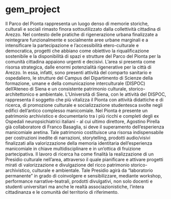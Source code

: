 # gem_project
Il Parco del Pionta rappresenta un luogo denso di memorie storiche, culturali e sociali rimasto finora 
sottoutilizzato dalla collettività cittadina di Arezzo. Nel contesto delle pratiche di rigenerazione urbana 
finalizzate a reintegrare funzionalmente e socialmente aree urbane marginali e a intensificare la 
partecipazione e l’accessibilità etero-culturale e democratica, progetti che abbiano come obiettivo la 
riqualificazione sostenibile e la disponibilità di spazi e strutture del Parco del Pionta per la comunità cittadina 
appaiono urgenti e decisivi. L’area si presenta come risorsa strategica, dalle enormi potenzialità rigenerative 
per la città di Arezzo. In essa, infatti, sono presenti attività del comparto sanitario e ospedaliero, le strutture 
del Campus del Dipartimento di Scienze della formazione, umane e della comunicazione interculturale 
(DISPOC) dell’Ateneo di Siena e un consistente patrimonio culturale, storico-architettonico e ambientale. 
L’Università di Siena, con le attività del DISPOC, rappresenta il soggetto che più vitalizza il Pionta con attività 
didattiche e di ricerca, di promozione culturale e socializzazione studentesca svolte negli edifici dell’antico 
complesso manicomiale. Nel Pionta è presente un patrimonio archivistico e documentario tra i più ricchi e 
completi degli ex Ospedali neuropsichiatrici italiani - al cui ultimo direttore, Agostino Pirella già collaboratore 
di Franco Basaglia, si deve il superamento dell’esperienza manicomiale aretina. Tale patrimonio costituisce 
una risorsa indispensabile per costruzioni inedite di narrazioni, storytelling, prodotti audio/visivi finalizzati 
alla valorizzazione della memoria identitaria dell’esperienza manicomiale in chiave multidisciplinare e in 
un’ottica di fruizione partecipativa. Il lavoro di ricerca ha come finalità la realizzazione di un Presidio culturale 
nell’area, attraverso il quale pianificare e attivare progetti mirati di valorizzazione e divulgazione del ricco 
patrimonio storico-archivistico, culturale e ambientale. Tale Presidio agirà da “laboratorio permanente” in 
grado di coinvolgere e sensibilizzare, mediante workshop, performance narrative-teatrali, prodotti
divulgativi, non solo docenti e studenti universitari ma anche le realtà associazionistiche, l’intera cittadinanza 
e le comunità del territorio di riferimento.
